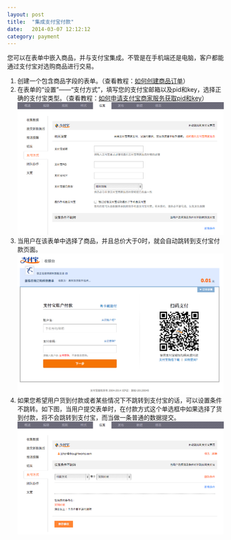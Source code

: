 ```yaml
---
layout: post
title:  "集成支付宝付款"
date:   2014-03-07 12:12:12
category: payment
---
```

您可以在表单中嵌入商品，并与支付宝集成。不管是在手机端还是电脑，客户都能通过支付宝对选购商品进行交易。

1. 创建一个包含商品字段的表单。（查看教程：[如何创建商品订单](goods-field.html)）
2. 在表单的“设置”——“支付方式”，填写您的支付宝邮箱以及pid和key，选择正确的支付宝类型。（查看教程：[如何申请支付宝商家服务获取pid和key](apply-alipay.html)）
![](/images/alipay-setting.png)
3. 当用户在该表单中选择了商品，并且总价大于0时，就会自动跳转到支付宝付款页面。
![](/images/alipay-result.png)
4. 如果您希望用户货到付款或者某些情况下不跳转到支付宝的话，可以设置条件不跳转。如下图，当用户提交表单时，在付款方式这个单选框中如果选择了货到付款，将不会跳转到支付宝，而当做一条普通的数据提交。
![](/images/alipay-not-redirect.png)

